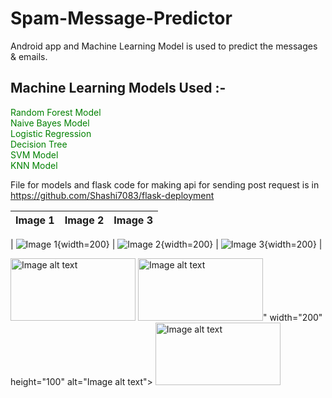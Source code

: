 # Spam-Message-Predictor
Android app  and Machine Learning Model is used to predict the messages & emails.
## Machine Learning Models Used :-
<font color="green"> Random Forest Model<br></font>
<font color="green"> Naive Bayes Model<br></font>
<font color="green"> Logistic Regression<br></font>
<font color="green"> Decision Tree<br></font>
<font color="green"> SVM Model<br></font>
<font color="green"> KNN Model<br></font>

File for  models and flask code for making api for sending post request is in <font color="blue">https://github.com/Shashi7083/flask-deployment</font>


| Image 1 | Image 2 | Image 3 |
| ------- | ------- | ------- |

| ![Image 1](https://github.com/Shashi7083/Spam-Message-Predictor/assets/88765330/7886e8ef-1ff1-4232-a4c8-9f9f7c5ecbfe){width=200} | ![Image 2](https://github.com/Shashi7083/Spam-Message-Predictor/assets/88765330/cd53f623-041d-4285-ad19-4bb80881ad4a){width=200} | ![Image 3](https://github.com/Shashi7083/Spam-Message-Predictor/assets/88765330/eb005b68-ab34-4ebc-bd81-2d732399321d){width=200} |


<img src="[https://image.url](https://github.com/Shashi7083/Spam-Message-Predictor/assets/88765330/7886e8ef-1ff1-4232-a4c8-9f9f7c5ecbfe)https://github.com/Shashi7083/Spam-Message-Predictor/assets/88765330/7886e8ef-1ff1-4232-a4c8-9f9f7c5ecbfe" width="200" height="100" alt="Image alt text">
<img src="[https://image.url](<img src="[https://image.url](https://github.com/Shashi7083/Spam-Message-Predictor/assets/88765330/7886e8ef-1ff1-4232-a4c8-9f9f7c5ecbfe)https://github.com/Shashi7083/Spam-Message-Predictor/assets/88765330/7886e8ef-1ff1-4232-a4c8-9f9f7c5ecbfe" width="200" height="100" alt="Image alt text">" width="200" height="100" alt="Image alt text">
<img src="[https://image.url]([https://github.com/Shashi7083/Spam-Message-Predictor/assets/88765330/7886e8ef-1ff1-4232-a4c8-9f9f7c5ecbfe)https://github.com/Shashi7083/Spam-Message-Predictor/assets/88765330/7886e8ef-1ff1-4232-a4c8-9f9f7c5ecbfe](https://github.com/Shashi7083/Spam-Message-Predictor/assets/88765330/eb005b68-ab34-4ebc-bd81-2d732399321d)https://github.com/Shashi7083/Spam-Message-Predictor/assets/88765330/eb005b68-ab34-4ebc-bd81-2d732399321d" width="200" height="100" alt="Image alt text">
